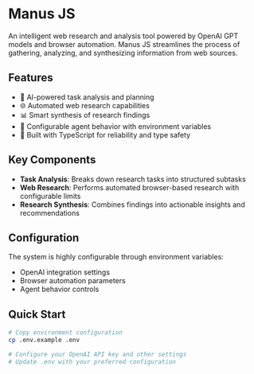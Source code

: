 # Manus JS

An intelligent web research and analysis tool powered by OpenAI GPT models and browser automation. Manus JS streamlines the process of gathering, analyzing, and synthesizing information from web sources.

## Features

- 🤖 AI-powered task analysis and planning
- 🌐 Automated web research capabilities
- 📊 Smart synthesis of research findings
- 🔄 Configurable agent behavior with environment variables
- 🚀 Built with TypeScript for reliability and type safety

## Key Components

- **Task Analysis**: Breaks down research tasks into structured subtasks
- **Web Research**: Performs automated browser-based research with configurable limits
- **Research Synthesis**: Combines findings into actionable insights and recommendations

## Configuration

The system is highly configurable through environment variables:

- OpenAI integration settings
- Browser automation parameters
- Agent behavior controls

## Quick Start

```bash
# Copy environment configuration
cp .env.example .env

# Configure your OpenAI API key and other settings
# Update .env with your preferred configuration
